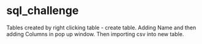 # sql_challenge

Tables created by right clicking table - create table. 
Adding Name and then adding Columns in pop up window. 
Then importing csv into new table. 

